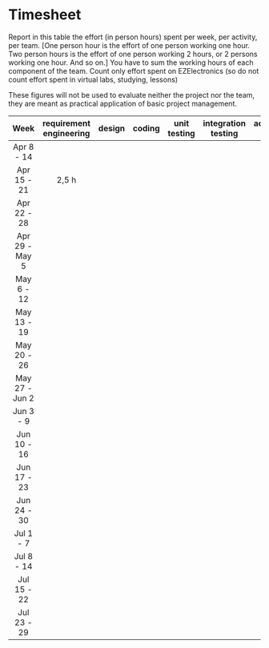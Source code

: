 # Timesheet

Report in this table the effort (in person hours) spent per week, per activity, per team.
[One person hour is the effort of one person working one hour.
Two person hours is the effort of one person working 2 hours, or 2 persons working one hour. And so on.]
You have to sum the working hours of each component of the team.
Count only effort spent on EZElectronics (so do not count effort spent in virtual labs, studying, lessons)

These figures will not be used to evaluate neither the project nor the team, they are meant as practical application of basic project management.

|      Week      | requirement engineering | design | coding | unit testing | integration testing | acceptance testing | management | git maven |
| :------------: | :---------------------: | :----: | :----: | :----------: | :-----------------: | :----------------: | :--------: | :-------: |
|   Apr 8 - 14   |                         |        |        |              |                     |                    |            |           |
|  Apr 15 - 21   |         2,5 h           |        |        |              |                     |                    |            |           |
|  Apr 22 - 28   |                         |        |        |              |                     |                    |            |           |
| Apr 29 - May 5 |                         |        |        |              |                     |                    |            |           |
|   May 6 - 12   |                         |        |        |              |                     |                    |            |           |
|  May 13 - 19   |                         |        |        |              |                     |                    |            |           |
|  May 20 - 26   |                         |        |        |              |                     |                    |            |           |
| May 27 - Jun 2 |                         |        |        |              |                     |                    |            |           |
|   Jun 3 - 9    |                         |        |        |              |                     |                    |            |           |
|  Jun 10 - 16   |                         |        |        |              |                     |                    |            |           |
|  Jun 17 - 23   |                         |        |        |              |                     |                    |            |           |
|  Jun 24 - 30   |                         |        |        |              |                     |                    |            |           |
|   Jul 1 - 7    |                         |        |        |              |                     |                    |            |           |
|   Jul 8 - 14   |                         |        |        |              |                     |                    |            |           |
|  Jul 15 - 22   |                         |        |        |              |                     |                    |            |           |
|  Jul 23 - 29   |                         |        |        |              |                     |                    |            |           |
